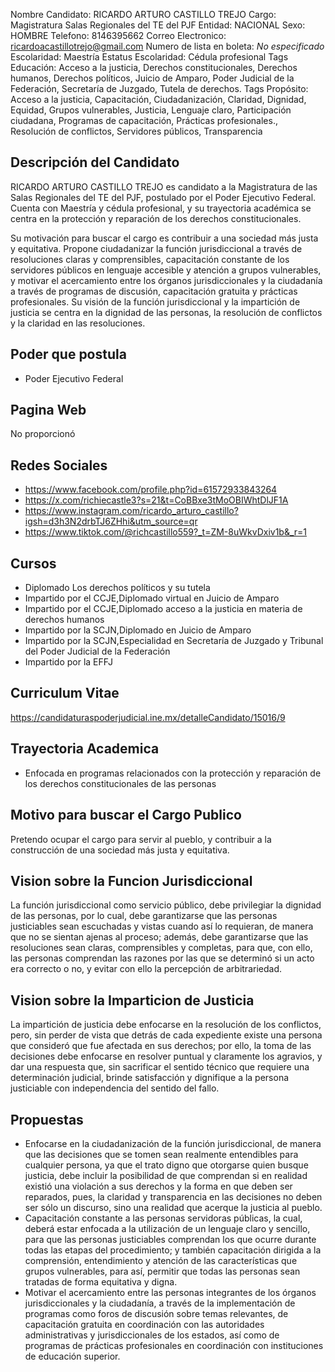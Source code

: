Nombre Candidato: RICARDO ARTURO CASTILLO TREJO
Cargo: Magistratura Salas Regionales del TE del PJF
Entidad: NACIONAL
Sexo: HOMBRE
Telefono: 8146395662
Correo Electronico: ricardoacastillotrejo@gmail.com
Numero de lista en boleta: *No especificado*
Escolaridad: Maestría
Estatus Escolaridad: Cédula profesional
Tags Educación: Acceso a la justicia, Derechos constitucionales, Derechos humanos, Derechos políticos, Juicio de Amparo, Poder Judicial de la Federación, Secretaría de Juzgado, Tutela de derechos.
Tags Propósito: Acceso a la justicia, Capacitación, Ciudadanización, Claridad, Dignidad, Equidad, Grupos vulnerables, Justicia, Lenguaje claro, Participación ciudadana, Programas de capacitación, Prácticas profesionales., Resolución de conflictos, Servidores públicos, Transparencia


## Descripción del Candidato 

RICARDO ARTURO CASTILLO TREJO es candidato a la Magistratura de las Salas Regionales del TE del PJF, postulado por el Poder Ejecutivo Federal. Cuenta con Maestría y cédula profesional, y su trayectoria académica se centra en la protección y reparación de los derechos constitucionales.

Su motivación para buscar el cargo es contribuir a una sociedad más justa y equitativa. Propone ciudadanizar la función jurisdiccional a través de resoluciones claras y comprensibles, capacitación constante de los servidores públicos en lenguaje accesible y atención a grupos vulnerables, y motivar el acercamiento entre los órganos jurisdiccionales y la ciudadanía a través de programas de discusión, capacitación gratuita y prácticas profesionales. Su visión de la función jurisdiccional y la impartición de justicia se centra en la dignidad de las personas, la resolución de conflictos y la claridad en las resoluciones.


## Poder que postula

- Poder Ejecutivo Federal


## Pagina Web

No proporcionó


## Redes Sociales

- https://www.facebook.com/profile.php?id=61572933843264
- https://x.com/richiecastle3?s=21&t=CoBBxe3tMoOBIWhtDlJF1A
- https://www.instagram.com/ricardo_arturo_castillo?igsh=d3h3N2drbTJ6ZHhi&utm_source=qr
- https://www.tiktok.com/@richcastillo559?_t=ZM-8uWkvDxiv1b&_r=1


## Cursos

- Diplomado Los derechos políticos y su tutela
- Impartido por el CCJE,Diplomado virtual en Juicio de Amparo
- Impartido por el CCJE,Diplomado acceso a la justicia en materia de derechos humanos
- Impartido por la SCJN,Diplomado en Juicio de Amparo
- Impartido por la SCJN,Especialidad en Secretaría de Juzgado y Tribunal del Poder Judicial de la Federación
- Impartido por la EFFJ


## Curriculum Vitae

https://candidaturaspoderjudicial.ine.mx/detalleCandidato/15016/9


## Trayectoria Academica

- Enfocada en programas relacionados con la protección y reparación de los derechos constitucionales de las personas


## Motivo para buscar el Cargo Publico

Pretendo ocupar el cargo para servir al pueblo, y contribuir a la construcción de una sociedad más justa y equitativa.


## Vision sobre la Funcion Jurisdiccional

La función jurisdiccional como servicio público, debe privilegiar la dignidad de las personas, por lo cual, debe garantizarse que las personas justiciables sean escuchadas y vistas cuando así lo requieran, de manera que no se sientan ajenas al proceso; además, debe garantizarse que las resoluciones sean claras, comprensibles y completas, para que, con ello, las personas comprendan las razones por las que se determinó si un acto era correcto o no, y evitar con ello la percepción de arbitrariedad.


## Vision sobre la Imparticion de Justicia

La impartición de justicia debe enfocarse en la resolución de los conflictos, pero, sin perder de vista que detrás de cada expediente existe una persona que consideró que fue afectada en sus derechos; por ello, la toma de las decisiones debe enfocarse en resolver puntual y claramente los agravios, y dar una respuesta que, sin sacrificar el sentido técnico que requiere una determinación judicial, brinde satisfacción y dignifique a la persona justiciable con independencia del sentido del fallo.


## Propuestas

- Enfocarse en la ciudadanización de la función jurisdiccional, de manera que las decisiones que se tomen sean realmente entendibles para cualquier persona, ya que el trato digno que otorgarse quien busque justicia, debe incluir la posibilidad de que comprendan si en realidad existió una violación a sus derechos y la forma en que deben ser reparados, pues, la claridad y transparencia en las decisiones no deben ser sólo un discurso, sino una realidad que acerque la justicia al pueblo.
- Capacitación constante a las personas servidoras públicas, la cual, deberá estar enfocada a la utilización de un lenguaje claro y sencillo, para que las personas justiciables comprendan los que ocurre durante todas las etapas del procedimiento; y también capacitación dirigida a la comprensión, entendimiento y atención de las características que grupos vulnerables, para así, permitir que todas las personas sean tratadas de forma equitativa y digna.
- Motivar el acercamiento entre las personas integrantes de los órganos jurisdiccionales y la ciudadanía, a través de la implementación de programas como foros de discusión sobre temas relevantes, de capacitación gratuita en coordinación con las autoridades administrativas y jurisdiccionales de los estados, así como de programas de prácticas profesionales en coordinación con instituciones de educación superior.

